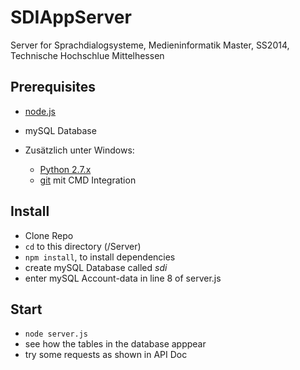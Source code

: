 # SDIAppServer

Server for Sprachdialogsysteme, Medieninformatik Master, SS2014, Technische Hochschlue Mittelhessen

## Prerequisites

* [node.js](http://nodejs.org/)
* mySQL Database

* Zusätzlich unter Windows:
  * [Python 2.7.x](https://www.python.org/)
  * [git](http://www.git-scm.com/) mit CMD Integration

## Install

* Clone Repo
* `cd` to this directory (/Server)
* `npm install`, to install dependencies
* create mySQL Database called *sdi*
* enter mySQL Account-data in line 8 of server.js

## Start

* `node server.js`
* see how the tables in the database apppear
* try some requests as shown in API Doc
